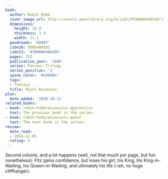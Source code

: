 ```yaml
---
book:
  author: Robin Hobb
  cover_image_url: http://covers.openlibrary.org/b/isbn/9780006480105-L.jpg
  dimensions:
    height: 18.0
    thickness: 3.9
    width: 11.1
  goodreads: '68487'
  isbn10: 0006480101
  isbn13: '9780006480105'
  pages: 752
  publication_year: '1996'
  series: Farseer Trilogy
  series_position: '2'
  spine_color: '#ad9d6e'
  tags:
  - fantasy
  title: Royal Assassin
plan:
  date_added: '2016-10-11'
related_books:
- book: robin-hobb/assassins-apprentice
  text: The previous book in the series.
- book: robin-hobb/assassins-quest
  text: The next book in the series.
review:
  date_read:
  - 2016-12-05
  rating: 4
---
```


Second volume, and a lot happens (well, not that much per page, but fun nonetheless): Fitz gains confidence, but loses
his girl, his King, his King-in-Waiting, his Queen-in-Waiting, and ultimately his life (-ish, no huge cliffhanger).
